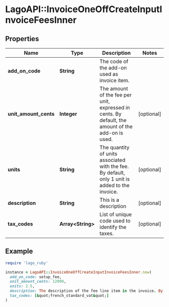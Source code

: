 # LagoAPI::InvoiceOneOffCreateInputInvoiceFeesInner

## Properties

| Name | Type | Description | Notes |
| ---- | ---- | ----------- | ----- |
| **add_on_code** | **String** | The code of the add-on used as invoice item. |  |
| **unit_amount_cents** | **Integer** | The amount of the fee per unit, expressed in cents. By default, the amount of the add-on is used. | [optional] |
| **units** | **String** | The quantity of units associated with the fee. By default, only 1 unit is added to the invoice. | [optional] |
| **description** | **String** | This is a description | [optional] |
| **tax_codes** | **Array&lt;String&gt;** | List of unique code used to identify the taxes. | [optional] |

## Example

```ruby
require 'lago_ruby'

instance = LagoAPI::InvoiceOneOffCreateInputInvoiceFeesInner.new(
  add_on_code: setup_fee,
  unit_amount_cents: 12000,
  units: 2.5,
  description: The description of the fee line item in the invoice. By default, the description of the add-on is used.,
  tax_codes: [&quot;french_standard_vat&quot;]
)
```

